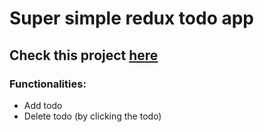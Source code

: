 # Super simple redux todo app

## Check this project [here](https://wiktorkoscielny.github.io/redux-project-4/)

### Functionalities: 
* Add todo
* Delete todo (by clicking the todo)


